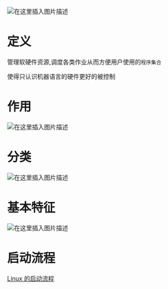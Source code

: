 

![在这里插入图片描述](https://img-blog.csdnimg.cn/20210308135709937.png)





# 定义
管理软硬件资源,调度各类作业从而方便用户使用的`程序集合` 

使得只认识机器语言的硬件更好的被控制
# 作用
![在这里插入图片描述](https://img-blog.csdnimg.cn/20210308135908249.png)

# 分类
![在这里插入图片描述](https://img-blog.csdnimg.cn/20210308140006351.png)

# 基本特征
![在这里插入图片描述](https://img-blog.csdnimg.cn/20210308140101206.png)

# 启动流程
[Linux 的启动流程](https://mp.weixin.qq.com/s?__biz=Mzg2NzA4MTkxNQ==&mid=2247485147&idx=1&sn=b84d6d26cc884ab6a83e5e52cd241f32&chksm=ce404d0ff937c419becd8aba82b8dc198a1068996469b70c4c0f2420a323682ab130e061f2db&mpshare=1&scene=1&srcid=0324TO1fmzJPeOTL5RvPWsy6&sharer_sharetime=1585054423939&sharer_shareid=4f362c7d30d781af4a5c55e85d546cb2&exportkey=AVtBzPk7VsNWYQDeBY1DlQw%3D&pass_ticket=qAKYTF9Lg55oHYhS0Xf8jfXau4lGRFJ8pQfRNVfscJf1JjYfRthVuXUuK3ea2GUx#rd)
